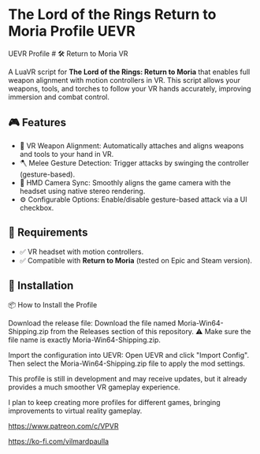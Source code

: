 # The Lord of the Rings Return to Moria Profile UEVR

UEVR Profile # 🛠️ Return to Moria VR

A LuaVR script for **The Lord of the Rings: Return to Moria** that enables full weapon alignment with motion controllers in VR. This script allows your weapons, tools, and torches to follow your VR hands accurately, improving immersion and combat control.

## 🎮 Features

- 🎯 VR Weapon Alignment: Automatically attaches and aligns weapons and tools to your hand in VR.
- 🪓 Melee Gesture Detection: Trigger attacks by swinging the controller (gesture-based).
- 🎥 HMD Camera Sync: Smoothly aligns the game camera with the headset using native stereo rendering.
- ⚙️ Configurable Options: Enable/disable gesture-based attack via a UI checkbox.

## 🧪 Requirements

- ✅ VR headset with motion controllers.
- ✅ Compatible with **Return to Moria** (tested on Epic and Steam version).

## 📁 Installation

📦 How to Install the Profile

  Download the release file:
  Download the file named Moria-Win64-Shipping.zip from the Releases section of this repository.
  ⚠️ Make sure the file name is exactly Moria-Win64-Shipping.zip.
  
  Import the configuration into UEVR:
  Open UEVR and click "Import Config".
  Then select the Moria-Win64-Shipping.zip file to apply the mod settings.

This profile is still in development and may receive updates, but it already provides a much smoother VR gameplay experience.

I plan to keep creating more profiles for different games, bringing improvements to virtual reality gameplay.

https://www.patreon.com/c/VPVR

https://ko-fi.com/vilmardpaulla

